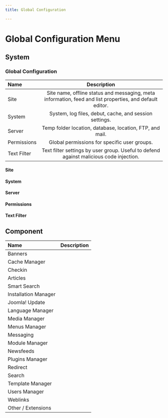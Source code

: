 ```yaml
---
title: Global Configuration

---
```


Global Configuration Menu
=====

System
-----

### Global Configuration

| Name        | Description                                                                                             |
|:------------|:-------------------------------------------------------------------------------------------------------:|
| Site        | Site name, offline status and messaging, meta information, feed and list properties, and default editor.|
| System      | System, log files, debut, cache, and session settings.                                                  |
| Server      | Temp folder location, database, location, FTP, and mail.                                                |
| Permissions | Global permissions for specific user groups.                                                            |
| Text Filter | Text filter settings by user group. Useful to defend against malicious code injection.                  |

#### Site

#### System

#### Server

#### Permissions

#### Text Filter


Component
-----

| Name        | Description                                                                                             |
|:------------|:-------------------------------------------------------------------------------------------------------:|
| Banners              | |
| Cache Manager        | |
| Checkin              | |
| Articles             | |
| Smart Search         | |
| Installation Manager | |
| Joomla! Update       | |
| Language Manager     | |
| Media Manager        | |
| Menus Manager        | |
| Messaging            | |
| Module Manager       | |
| Newsfeeds            | |
| Plugins Manager      | |
| Redirect             | |
| Search               | |
| Template Manager     | |
| Users Manager        | |
| Weblinks             | |
| Other / Extensions   | |
